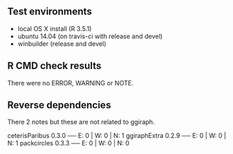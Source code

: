 ## Test environments

- local OS X install (R 3.5.1)
- ubuntu 14.04 (on travis-ci with release and devel) 
- winbuilder (release and devel)

## R CMD check results

There were no ERROR, WARNING or NOTE.

## Reverse dependencies

There 2 notes but these are not related to ggiraph.

ceterisParibus 0.3.0                   ── E: 0     | W: 0     | N: 1
ggiraphExtra 0.2.9                     ── E: 0     | W: 0     | N: 1
packcircles 0.3.3                      ── E: 0     | W: 0     | N: 0
